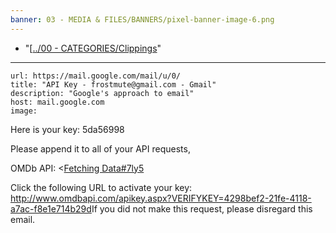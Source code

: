 ```yaml
---
banner: 03 - MEDIA & FILES/BANNERS/pixel-banner-image-6.png
---
```



- "[[../00 - CATEGORIES/Clippings](../00%20-%20CATEGORIES/Clippings.md)"


---

```cardlink
url: https://mail.google.com/mail/u/0/
title: "API Key - frostmute@gmail.com - Gmail"
description: "Google's approach to email"
host: mail.google.com
image: 
```

Here is your key: 5da56998

Please append it to all of your API requests,

OMDb API: <[Fetching Data#7ly5](http://www.omdbapi.com/?i=tt3896198&apikey=5da56998>)


Click the following URL to activate your key: <http://www.omdbapi.com/apikey.aspx?VERIFYKEY=4298bef2-21fe-4118-a7ac-f8e1e714b29d>If you did not make this request, please disregard this email.

> 
